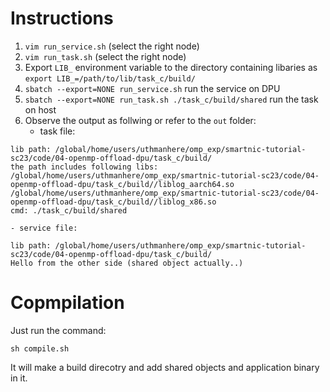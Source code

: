 # Instructions

1. `vim run_service.sh` (select the right node)
2. `vim run_task.sh` (select the right node)
3. Export `LIB_` environment variable to the directory containing libaries as `export LIB_=/path/to/lib/task_c/build/`
4. `sbatch --export=NONE run_service.sh` run the service on DPU
5. `sbatch --export=NONE run_task.sh ./task_c/build/shared` run the task on host
6. Observe the output as follwing or refer to the `out` folder:
	- task file:
```
lib path: /global/home/users/uthmanhere/omp_exp/smartnic-tutorial-sc23/code/04-openmp-offload-dpu/task_c/build/
the path includes following libs:
/global/home/users/uthmanhere/omp_exp/smartnic-tutorial-sc23/code/04-openmp-offload-dpu/task_c/build//liblog_aarch64.so
/global/home/users/uthmanhere/omp_exp/smartnic-tutorial-sc23/code/04-openmp-offload-dpu/task_c/build//liblog_x86.so
cmd: ./task_c/build/shared
```
	- service file:
```
lib path: /global/home/users/uthmanhere/omp_exp/smartnic-tutorial-sc23/code/04-openmp-offload-dpu/task_c/build/
Hello from the other side (shared object actually..)
```

# Copmpilation
Just run the command:
```
sh compile.sh
```
It will make a build direcotry and add
shared objects and application binary in it.

